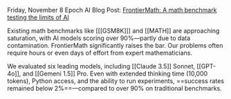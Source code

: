 Friday, November 8
Epoch AI
Blog Post: [FrontierMath: A math benchmark testing the limits of AI](https://epochai.org/frontiermath)

  Existing math benchmarks like [[[GSM8K]]] and [[MATH]] are approaching saturation, with AI models scoring over 90%—partly due to data contamination. FrontierMath significantly raises the bar. Our problems often require hours or even days of effort from expert mathematicians.
 
 We evaluated six leading models, including [[Claude 3.5]] Sonnet, [[GPT-4o]], and [[Gemeni 1.5]] Pro. Even with extended thinking time (10,000 tokens), Python access, and the ability to run experiments, ==success rates remained below 2%==—compared to over 90% on traditional benchmarks.